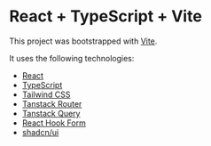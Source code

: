 # React + TypeScript + Vite

This project was bootstrapped with [Vite](https://vitejs.dev/).

It uses the following technologies:

- [React](https://reactjs.org/)
- [TypeScript](https://www.typescriptlang.org/)
- [Tailwind CSS](https://tailwindcss.com/)
- [Tanstack Router](https://tanstack.com/router/latest/)
- [Tanstack Query](https://tanstack.com/query/latest/)
- [React Hook Form](https://react-hook-form.com/)
- [shadcn/ui](https://ui.shadcn.com)
